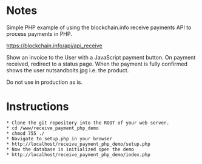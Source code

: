 # Notes
Simple PHP example of using the blockchain.info receive payments API to process payments in PHP.

https://blockchain.info/api/api_receive

Show an invoice to the User with a JavaScript payment button. On payment received, redirect to a status page. When the payment is fully confirmed shows the user nutsandbolts.jpg i.e. the product.

Do not use in production as is.

# Instructions
	* Clone the git repository into the ROOT of your web server.
	* cd /www/receive_payment_php_demo
	* chmod 755 ./
	* Navigate to setup.php in your browser
	* http://localhost/receive_payment_php_demo/setup.php
	* Now the database is initialized open the demo
	* http://localhost/receive_payment_php_demo/index.php
